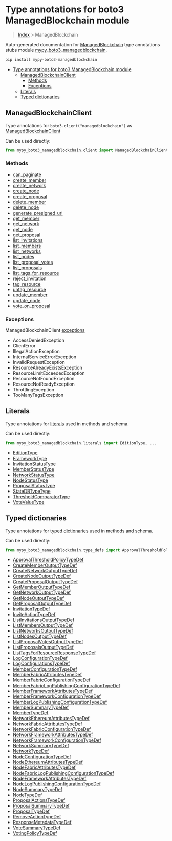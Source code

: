 # Type annotations for boto3 ManagedBlockchain module

> [Index](..) > ManagedBlockchain

Auto-generated documentation for
[ManagedBlockchain](https://boto3.amazonaws.com/v1/documentation/api/latest/reference/services/managedblockchain.html#ManagedBlockchain)
type annotations stubs module
[mypy_boto3_managedblockchain](https://pypi.org/project/mypy-boto3-managedblockchain/).

```bash
pip install mypy-boto3-managedblockchain
```

- [Type annotations for boto3 ManagedBlockchain module](#type-annotations-for-boto3-managedblockchain-module)
  - [ManagedBlockchainClient](#managedblockchainclient)
    - [Methods](#methods)
    - [Exceptions](#exceptions)
  - [Literals](#literals)
  - [Typed dictionaries](#typed-dictionaries)

## ManagedBlockchainClient

Type annotations for `boto3.client("managedblockchain")` as
[ManagedBlockchainClient](./client.md)

Can be used directly:

```python
from mypy_boto3_managedblockchain.client import ManagedBlockchainClient
```

### Methods

- [can_paginate](./client.md#can_paginate)
- [create_member](./client.md#create_member)
- [create_network](./client.md#create_network)
- [create_node](./client.md#create_node)
- [create_proposal](./client.md#create_proposal)
- [delete_member](./client.md#delete_member)
- [delete_node](./client.md#delete_node)
- [generate_presigned_url](./client.md#generate_presigned_url)
- [get_member](./client.md#get_member)
- [get_network](./client.md#get_network)
- [get_node](./client.md#get_node)
- [get_proposal](./client.md#get_proposal)
- [list_invitations](./client.md#list_invitations)
- [list_members](./client.md#list_members)
- [list_networks](./client.md#list_networks)
- [list_nodes](./client.md#list_nodes)
- [list_proposal_votes](./client.md#list_proposal_votes)
- [list_proposals](./client.md#list_proposals)
- [list_tags_for_resource](./client.md#list_tags_for_resource)
- [reject_invitation](./client.md#reject_invitation)
- [tag_resource](./client.md#tag_resource)
- [untag_resource](./client.md#untag_resource)
- [update_member](./client.md#update_member)
- [update_node](./client.md#update_node)
- [vote_on_proposal](./client.md#vote_on_proposal)

### Exceptions

ManagedBlockchainClient [exceptions](./client.md#exceptions)

- AccessDeniedException
- ClientError
- IllegalActionException
- InternalServiceErrorException
- InvalidRequestException
- ResourceAlreadyExistsException
- ResourceLimitExceededException
- ResourceNotFoundException
- ResourceNotReadyException
- ThrottlingException
- TooManyTagsException

## Literals

Type annotations for [literals](./literals.md) used in methods and schema.

Can be used directly:

```python
from mypy_boto3_managedblockchain.literals import EditionType, ...
```

- [EditionType](./literals.md#editiontype)
- [FrameworkType](./literals.md#frameworktype)
- [InvitationStatusType](./literals.md#invitationstatustype)
- [MemberStatusType](./literals.md#memberstatustype)
- [NetworkStatusType](./literals.md#networkstatustype)
- [NodeStatusType](./literals.md#nodestatustype)
- [ProposalStatusType](./literals.md#proposalstatustype)
- [StateDBTypeType](./literals.md#statedbtypetype)
- [ThresholdComparatorType](./literals.md#thresholdcomparatortype)
- [VoteValueType](./literals.md#votevaluetype)

## Typed dictionaries

Type annotations for [typed dictionaries](./type_defs.md) used in methods and
schema.

Can be used directly:

```python
from mypy_boto3_managedblockchain.type_defs import ApprovalThresholdPolicyTypeDef, ...
```

- [ApprovalThresholdPolicyTypeDef](./type_defs.md#approvalthresholdpolicytypedef)
- [CreateMemberOutputTypeDef](./type_defs.md#creatememberoutputtypedef)
- [CreateNetworkOutputTypeDef](./type_defs.md#createnetworkoutputtypedef)
- [CreateNodeOutputTypeDef](./type_defs.md#createnodeoutputtypedef)
- [CreateProposalOutputTypeDef](./type_defs.md#createproposaloutputtypedef)
- [GetMemberOutputTypeDef](./type_defs.md#getmemberoutputtypedef)
- [GetNetworkOutputTypeDef](./type_defs.md#getnetworkoutputtypedef)
- [GetNodeOutputTypeDef](./type_defs.md#getnodeoutputtypedef)
- [GetProposalOutputTypeDef](./type_defs.md#getproposaloutputtypedef)
- [InvitationTypeDef](./type_defs.md#invitationtypedef)
- [InviteActionTypeDef](./type_defs.md#inviteactiontypedef)
- [ListInvitationsOutputTypeDef](./type_defs.md#listinvitationsoutputtypedef)
- [ListMembersOutputTypeDef](./type_defs.md#listmembersoutputtypedef)
- [ListNetworksOutputTypeDef](./type_defs.md#listnetworksoutputtypedef)
- [ListNodesOutputTypeDef](./type_defs.md#listnodesoutputtypedef)
- [ListProposalVotesOutputTypeDef](./type_defs.md#listproposalvotesoutputtypedef)
- [ListProposalsOutputTypeDef](./type_defs.md#listproposalsoutputtypedef)
- [ListTagsForResourceResponseTypeDef](./type_defs.md#listtagsforresourceresponsetypedef)
- [LogConfigurationTypeDef](./type_defs.md#logconfigurationtypedef)
- [LogConfigurationsTypeDef](./type_defs.md#logconfigurationstypedef)
- [MemberConfigurationTypeDef](./type_defs.md#memberconfigurationtypedef)
- [MemberFabricAttributesTypeDef](./type_defs.md#memberfabricattributestypedef)
- [MemberFabricConfigurationTypeDef](./type_defs.md#memberfabricconfigurationtypedef)
- [MemberFabricLogPublishingConfigurationTypeDef](./type_defs.md#memberfabriclogpublishingconfigurationtypedef)
- [MemberFrameworkAttributesTypeDef](./type_defs.md#memberframeworkattributestypedef)
- [MemberFrameworkConfigurationTypeDef](./type_defs.md#memberframeworkconfigurationtypedef)
- [MemberLogPublishingConfigurationTypeDef](./type_defs.md#memberlogpublishingconfigurationtypedef)
- [MemberSummaryTypeDef](./type_defs.md#membersummarytypedef)
- [MemberTypeDef](./type_defs.md#membertypedef)
- [NetworkEthereumAttributesTypeDef](./type_defs.md#networkethereumattributestypedef)
- [NetworkFabricAttributesTypeDef](./type_defs.md#networkfabricattributestypedef)
- [NetworkFabricConfigurationTypeDef](./type_defs.md#networkfabricconfigurationtypedef)
- [NetworkFrameworkAttributesTypeDef](./type_defs.md#networkframeworkattributestypedef)
- [NetworkFrameworkConfigurationTypeDef](./type_defs.md#networkframeworkconfigurationtypedef)
- [NetworkSummaryTypeDef](./type_defs.md#networksummarytypedef)
- [NetworkTypeDef](./type_defs.md#networktypedef)
- [NodeConfigurationTypeDef](./type_defs.md#nodeconfigurationtypedef)
- [NodeEthereumAttributesTypeDef](./type_defs.md#nodeethereumattributestypedef)
- [NodeFabricAttributesTypeDef](./type_defs.md#nodefabricattributestypedef)
- [NodeFabricLogPublishingConfigurationTypeDef](./type_defs.md#nodefabriclogpublishingconfigurationtypedef)
- [NodeFrameworkAttributesTypeDef](./type_defs.md#nodeframeworkattributestypedef)
- [NodeLogPublishingConfigurationTypeDef](./type_defs.md#nodelogpublishingconfigurationtypedef)
- [NodeSummaryTypeDef](./type_defs.md#nodesummarytypedef)
- [NodeTypeDef](./type_defs.md#nodetypedef)
- [ProposalActionsTypeDef](./type_defs.md#proposalactionstypedef)
- [ProposalSummaryTypeDef](./type_defs.md#proposalsummarytypedef)
- [ProposalTypeDef](./type_defs.md#proposaltypedef)
- [RemoveActionTypeDef](./type_defs.md#removeactiontypedef)
- [ResponseMetadataTypeDef](./type_defs.md#responsemetadatatypedef)
- [VoteSummaryTypeDef](./type_defs.md#votesummarytypedef)
- [VotingPolicyTypeDef](./type_defs.md#votingpolicytypedef)
